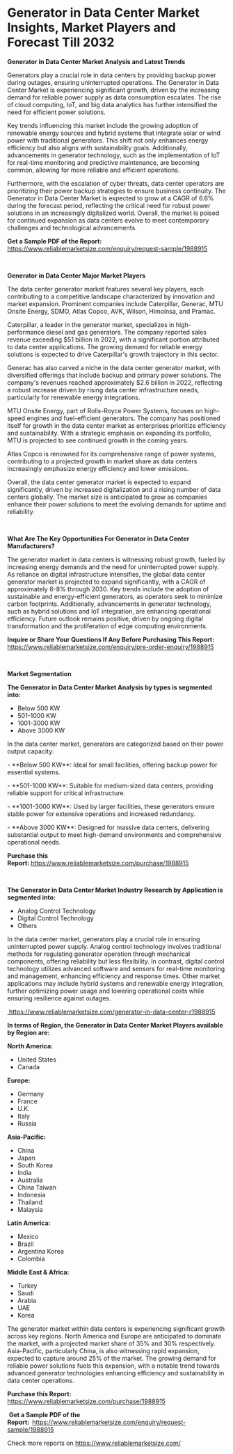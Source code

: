 <p><h1>Generator in Data Center Market Insights, Market Players and Forecast Till 2032</h1></p><p><strong>Generator in Data Center Market Analysis and Latest Trends</strong></p>
<p><p>Generators play a crucial role in data centers by providing backup power during outages, ensuring uninterrupted operations. The Generator in Data Center Market is experiencing significant growth, driven by the increasing demand for reliable power supply as data consumption escalates. The rise of cloud computing, IoT, and big data analytics has further intensified the need for efficient power solutions.</p><p>Key trends influencing this market include the growing adoption of renewable energy sources and hybrid systems that integrate solar or wind power with traditional generators. This shift not only enhances energy efficiency but also aligns with sustainability goals. Additionally, advancements in generator technology, such as the implementation of IoT for real-time monitoring and predictive maintenance, are becoming common, allowing for more reliable and efficient operations.</p><p>Furthermore, with the escalation of cyber threats, data center operators are prioritizing their power backup strategies to ensure business continuity. The Generator in Data Center Market is expected to grow at a CAGR of 6.6% during the forecast period, reflecting the critical need for robust power solutions in an increasingly digitalized world. Overall, the market is poised for continued expansion as data centers evolve to meet contemporary challenges and technological advancements.</p></p>
<p><strong>Get a Sample PDF of the Report:&nbsp;</strong> <a href="https://www.reliablemarketsize.com/enquiry/request-sample/1988915?utm_campaign=1845&utm_medium=2&utm_source=Github&utm_content=ia&utm_term=14022025&utm_id=generator-in-data-center">https://www.reliablemarketsize.com/enquiry/request-sample/1988915</a></p>
<p>&nbsp;</p>
<p><strong>Generator in Data Center Major Market Players</strong></p>
<p><p>The data center generator market features several key players, each contributing to a competitive landscape characterized by innovation and market expansion. Prominent companies include Caterpillar, Generac, MTU Onsite Energy, SDMO, Atlas Copco, AVK, Wilson, Himoinsa, and Pramac. </p><p>Caterpillar, a leader in the generator market, specializes in high-performance diesel and gas generators. The company reported sales revenue exceeding $51 billion in 2022, with a significant portion attributed to data center applications. The growing demand for reliable energy solutions is expected to drive Caterpillar's growth trajectory in this sector.</p><p>Generac has also carved a niche in the data center generator market, with diversified offerings that include backup and primary power solutions. The company's revenues reached approximately $2.6 billion in 2022, reflecting a robust increase driven by rising data center infrastructure needs, particularly for renewable energy integrations.</p><p>MTU Onsite Energy, part of Rolls-Royce Power Systems, focuses on high-speed engines and fuel-efficient generators. The company has positioned itself for growth in the data center market as enterprises prioritize efficiency and sustainability. With a strategic emphasis on expanding its portfolio, MTU is projected to see continued growth in the coming years.</p><p>Atlas Copco is renowned for its comprehensive range of power systems, contributing to a projected growth in market share as data centers increasingly emphasize energy efficiency and lower emissions. </p><p>Overall, the data center generator market is expected to expand significantly, driven by increased digitalization and a rising number of data centers globally. The market size is anticipated to grow as companies enhance their power solutions to meet the evolving demands for uptime and reliability.</p></p>
<p>&nbsp;</p>
<p><strong>What Are The Key Opportunities For Generator in Data Center Manufacturers?</strong></p>
<p><p>The generator market in data centers is witnessing robust growth, fueled by increasing energy demands and the need for uninterrupted power supply. As reliance on digital infrastructure intensifies, the global data center generator market is projected to expand significantly, with a CAGR of approximately 6-8% through 2030. Key trends include the adoption of sustainable and energy-efficient generators, as operators seek to minimize carbon footprints. Additionally, advancements in generator technology, such as hybrid solutions and IoT integration, are enhancing operational efficiency. Future outlook remains positive, driven by ongoing digital transformation and the proliferation of edge computing environments.</p></p>
<p><strong>Inquire or Share Your Questions If Any Before Purchasing This Report:</strong> <a href="https://www.reliablemarketsize.com/enquiry/pre-order-enquiry/1988915?utm_campaign=1845&utm_medium=2&utm_source=Github&utm_content=ia&utm_term=14022025&utm_id=generator-in-data-center">https://www.reliablemarketsize.com/enquiry/pre-order-enquiry/1988915</a></p>
<p>&nbsp;</p>
<p><strong>Market Segmentation</strong></p>
<p><strong>The Generator in Data Center Market Analysis by types is segmented into:</strong></p>
<p><ul><li>Below 500 KW</li><li>501-1000 KW</li><li>1001-3000 KW</li><li>Above 3000 KW</li></ul></p>
<p><p>In the data center market, generators are categorized based on their power output capacity: </p><p>- **Below 500 KW**: Ideal for small facilities, offering backup power for essential systems.</p><p>- **501-1000 KW**: Suitable for medium-sized data centers, providing reliable support for critical infrastructure.</p><p>- **1001-3000 KW**: Used by larger facilities, these generators ensure stable power for extensive operations and increased redundancy.</p><p>- **Above 3000 KW**: Designed for massive data centers, delivering substantial output to meet high-demand environments and comprehensive operational needs.</p></p>
<p><strong>Purchase this Report:&nbsp;</strong><a href="https://www.reliablemarketsize.com/purchase/1988915?utm_campaign=1845&utm_medium=2&utm_source=Github&utm_content=ia&utm_term=14022025&utm_id=generator-in-data-center">https://www.reliablemarketsize.com/purchase/1988915</a></p>
<p>&nbsp;</p>
<p><strong>The Generator in Data Center Market Industry Research by Application is segmented into:</strong></p>
<p><ul><li>Analog Control Technology</li><li>Digital Control Technology</li><li>Others</li></ul></p>
<p><p>In the data center market, generators play a crucial role in ensuring uninterrupted power supply. Analog control technology involves traditional methods for regulating generator operation through mechanical components, offering reliability but less flexibility. In contrast, digital control technology utilizes advanced software and sensors for real-time monitoring and management, enhancing efficiency and response times. Other market applications may include hybrid systems and renewable energy integration, further optimizing power usage and lowering operational costs while ensuring resilience against outages.</p></p>
<p><a href="https://www.reliablemarketsize.com/generator-in-data-center-r1988915?utm_campaign=1845&utm_medium=2&utm_source=Github&utm_content=ia&utm_term=14022025&utm_id=generator-in-data-center">&nbsp;https://www.reliablemarketsize.com/generator-in-data-center-r1988915</a></p>
<p><strong>In terms of Region, the Generator in Data Center Market Players available by Region are:</strong></p>
<p>
    <p> <strong> North America: </strong>
        <ul>
            <li>United States</li>
            <li>Canada</li>
        </ul>
        </p> 
    <p> <strong> Europe: </strong>
        <ul>
            <li>Germany</li>
            <li>France</li>
            <li>U.K.</li>
            <li>Italy</li>
            <li>Russia</li>
        </ul>
        </p> 
    <p> <strong> Asia-Pacific: </strong>
        <ul>
            <li>China</li>
            <li>Japan</li>
            <li>South Korea</li>
            <li>India</li>
            <li>Australia</li>
            <li>China Taiwan</li>
            <li>Indonesia</li>
            <li>Thailand</li>
            <li>Malaysia</li>
        </ul>
        </p> 
    <p> <strong> Latin America: </strong>
        <ul>
            <li>Mexico</li>
            <li>Brazil</li>
            <li>Argentina Korea</li>
            <li>Colombia</li>
        </ul>
        </p> 
    <p> <strong> Middle East & Africa: </strong>
        <ul>
            <li>Turkey</li>
            <li>Saudi</li>
            <li>Arabia</li>
            <li>UAE</li>
            <li>Korea</li>
        </ul>
    </p>
    </p>
<p><p>The generator market within data centers is experiencing significant growth across key regions. North America and Europe are anticipated to dominate the market, with a projected market share of 35% and 30% respectively. Asia-Pacific, particularly China, is also witnessing rapid expansion, expected to capture around 25% of the market. The growing demand for reliable power solutions fuels this expansion, with a notable trend towards advanced generator technologies enhancing efficiency and sustainability in data center operations.</p></p>
<p><strong>Purchase this Report: </strong><a href="https://www.reliablemarketsize.com/purchase/1988915?utm_campaign=1845&utm_medium=2&utm_source=Github&utm_content=ia&utm_term=14022025&utm_id=generator-in-data-center">https://www.reliablemarketsize.com/purchase/1988915</a></p>
<p>&nbsp;<strong>Get a Sample PDF of the Report:&nbsp;&nbsp;</strong><a href="https://www.reliablemarketsize.com/enquiry/request-sample/1988915?utm_campaign=1845&utm_medium=2&utm_source=Github&utm_content=ia&utm_term=14022025&utm_id=generator-in-data-center">https://www.reliablemarketsize.com/enquiry/request-sample/1988915</a></p>
<p><strong></strong></p>
<p>Check more reports on <a href="https://www.reliablemarketsize.com/?utm_campaign=1845&utm_medium=2&utm_source=Github&utm_content=ia&utm_term=14022025&utm_id=generator-in-data-center">https://www.reliablemarketsize.com/</a></p>